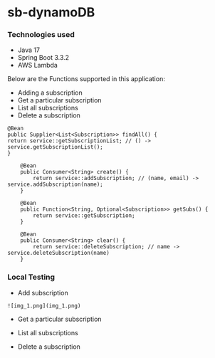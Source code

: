 # sb-dynamoDB

### Technologies used
* Java 17
* Spring Boot 3.3.2
* AWS Lambda

Below are the Functions supported in this application:

* Adding a subscription
* Get a particular subscription
* List all subscriptions
* Delete a subscription

```
@Bean
public Supplier<List<Subscription>> findAll() {
return service::getSubscriptionList; // () -> service.getSubscriptionList();
}

    @Bean
    public Consumer<String> create() {
        return service::addSubscription; // (name, email) -> service.addSubscription(name);
    }

    @Bean
    public Function<String, Optional<Subscription>> getSubs() {
        return service::getSubscription;
    }

    @Bean
    public Consumer<String> clear() {
        return service::deleteSubscription; // name -> service.deleteSubscription(name)
    }
 ``` 

### Local Testing
* Add subscription
```
![img_1.png](img_1.png)
```
* Get a particular subscription

* List all subscriptions

* Delete a subscription
